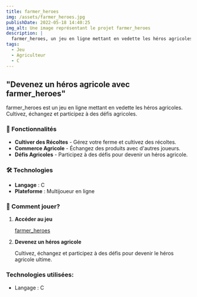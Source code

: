 ```yaml
---
title: farmer_heroes
img: /assets/farmer_heroes.jpg
publishDate: 2022-05-18 14:40:25
img_alt: Une image représentant le projet farmer_heroes
description: |
  farmer_heroes, un jeu en ligne mettant en vedette les héros agricoles. Cultivez, échangez et participez à des défis agricoles.
tags:
  - Jeu
  - Agriculteur
  - C
---
```


## "Devenez un héros agricole avec farmer_heroes"

farmer_heroes est un jeu en ligne mettant en vedette les héros agricoles. Cultivez, échangez et participez à des défis agricoles.

### 🚀 Fonctionnalités

- **Cultiver des Récoltes** - Gérez votre ferme et cultivez des récoltes.
- **Commerce Agricole** - Échangez des produits avec d'autres joueurs.
- **Défis Agricoles** - Participez à des défis pour devenir un héros agricole.

### 🛠 Technologies

- **Langage** : C
- **Plateforme** : Multijoueur en ligne

### 🔧 Comment jouer?

1. **Accéder au jeu**

   [farmer_heroes](https://github.com/rayanejr/farmer_heroes)

2. **Devenez un héros agricole**

   Cultivez, échangez et participez à des défis pour devenir le héros agricole ultime.

### Technologies utilisées:

- Langage : C

